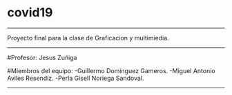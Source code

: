 # covid19
*******************************************************
Proyecto final para la clase de Graficacion y multimiedia.

*******************************************************
#Profesor: Jesus Zuñiga

#Miembros del equipo: 
-Guillermo Dominguez Gameros.
-Miguel Antonio Aviles Resendiz.
-Perla Gisell Noriega Sandoval.
*******************************************************
